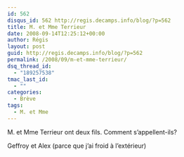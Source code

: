 ```yaml
---
id: 562
disqus_id: 562 http://regis.decamps.info/blog/?p=562
title: M. et Mme Terrieur
date: 2008-09-14T12:25:12+00:00
author: Régis
layout: post
guid: http://regis.decamps.info/blog/?p=562
permalink: /2008/09/m-et-mme-terrieur/
dsq_thread_id:
  - "189257538"
tmac_last_id:
  - ""
categories:
  - Brève
tags:
  - M. et Mme
---
```

M. et Mme Terrieur ont deux fils. Comment s’appellent-ils?
  
<!--more-->


  
Geffroy et Alex (parce que j’ai froid à l’extérieur)
